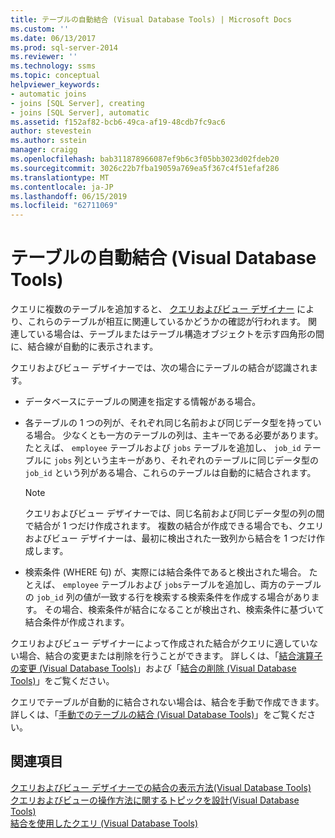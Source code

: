 ```yaml
---
title: テーブルの自動結合 (Visual Database Tools) | Microsoft Docs
ms.custom: ''
ms.date: 06/13/2017
ms.prod: sql-server-2014
ms.reviewer: ''
ms.technology: ssms
ms.topic: conceptual
helpviewer_keywords:
- automatic joins
- joins [SQL Server], creating
- joins [SQL Server], automatic
ms.assetid: f152af82-bcb6-49ca-af19-48cdb7fc9ac6
author: stevestein
ms.author: sstein
manager: craigg
ms.openlocfilehash: bab311878966087ef9b6c3f05bb3023d02fdeb20
ms.sourcegitcommit: 3026c22b7fba19059a769ea5f367c4f51efaf286
ms.translationtype: MT
ms.contentlocale: ja-JP
ms.lasthandoff: 06/15/2019
ms.locfileid: "62711069"
---
```

# <a name="join-tables-automatically-visual-database-tools"></a>テーブルの自動結合 (Visual Database Tools)
  クエリに複数のテーブルを追加すると、 [クエリおよびビュー デザイナー](visual-database-tools.md) により、これらのテーブルが相互に関連しているかどうかの確認が行われます。 関連している場合は、テーブルまたはテーブル構造オブジェクトを示す四角形の間に、結合線が自動的に表示されます。  
  
 クエリおよびビュー デザイナーでは、次の場合にテーブルの結合が認識されます。  
  
-   データベースにテーブルの関連を指定する情報がある場合。  
  
-   各テーブルの 1 つの列が、それぞれ同じ名前および同じデータ型を持っている場合。 少なくとも一方のテーブルの列は、主キーである必要があります。 たとえば、 `employee` テーブルおよび `jobs` テーブルを追加し、 `job_id` テーブルに `jobs` 列という主キーがあり、それぞれのテーブルに同じデータ型の `job_id` という列がある場合、これらのテーブルは自動的に結合されます。  
  
    > [!NOTE]  
    >  クエリおよびビュー デザイナーでは、同じ名前および同じデータ型の列の間で結合が 1 つだけ作成されます。 複数の結合が作成できる場合でも、クエリおよびビュー デザイナーは、最初に検出された一致列から結合を 1 つだけ作成します。  
  
-   検索条件 (WHERE 句) が、実際には結合条件であると検出された場合。 たとえば、 `employee` テーブルおよび `jobs`テーブルを追加し、両方のテーブルの `job_id` 列の値が一致する行を検索する検索条件を作成する場合があります。 その場合、検索条件が結合になることが検出され、検索条件に基づいて結合条件が作成されます。  
  
 クエリおよびビュー デザイナーによって作成された結合がクエリに適していない場合、結合の変更または削除を行うことができます。 詳しくは、「[結合演算子の変更 (Visual Database Tools)](modify-join-operators-visual-database-tools.md)」および「[結合の削除 (Visual Database Tools)](remove-joins-visual-database-tools.md)」をご覧ください。  
  
 クエリでテーブルが自動的に結合されない場合は、結合を手動で作成できます。 詳しくは、「[手動でのテーブルの結合 (Visual Database Tools)](join-tables-manually-visual-database-tools.md)」をご覧ください。  
  
## <a name="see-also"></a>関連項目  
 [クエリおよびビュー デザイナーでの結合の表示方法&#40;Visual Database Tools&#41;](how-the-query-and-view-designer-represents-joins-visual-database-tools.md)   
 [クエリおよびビューの操作方法に関するトピックを設計&#40;Visual Database Tools&#41;](design-queries-and-views-how-to-topics-visual-database-tools.md)   
 [結合を使用したクエリ (Visual Database Tools)](query-with-joins-visual-database-tools.md)  
  
  
